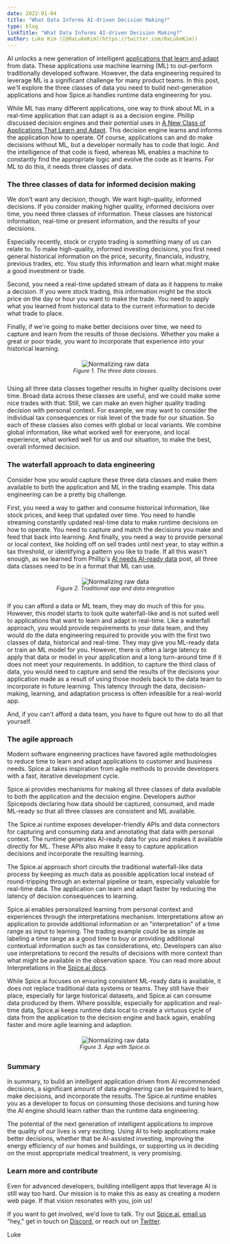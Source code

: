 ```yaml
---
date: 2022-01-04
title: "What Data Informs AI-driven Decision Making?"
type: blog
linkTitle: "What Data Informs AI-driven Decision Making?"
author: Luke Kim ([@0xLukeKim](https://twitter.com/0xLukeKim))
---
```


AI unlocks a new generation of intelligent [applications that learn and adapt](https://blog.spiceai.org/posts/2021/11/05/making-apps-that-learn-and-adapt/) from data. These applications use machine learning (ML) to out-perform traditionally developed software. However, the data engineering required to leverage ML is a significant challenge for many product teams. In this post, we'll explore the three classes of data you need to build next-generation applications and how Spice.ai handles runtime data engineering for you.

While ML has many different applications, one way to think about ML in a real-time application that can adapt is as a decision engine. Phillip discussed decision engines and their potential uses in [A New Class of Applications That Learn and Adapt](). This decision engine learns and informs the application how to operate. Of course, applications can and do make decisions without ML, but a developer normally has to code that logic. And the intelligence of that code is fixed, whereas ML enables a machine to constantly find the appropriate logic and evolve the code as it learns. For ML to do this, it needs three classes of data.

### The three classes of data for informed decision making

We don't want any decision, though. We want high-quality, informed decisions. If you consider making higher quality, informed decisions over time, you need three classes of information. These classes are historical information, real-time or present information, and the results of your decisions.

Especially recently, stock or crypto trading is something many of us can relate to. To make high-quality, informed investing decisions, you first need general historical information on the price, security, financials, industry, previous trades, etc. You study this information and learn what might make a good investment or trade.

Second, you need a real-time updated stream of data as it happens to make a decision. If you were stock trading, this information might be the stock price on the day or hour you want to make the trade. You need to apply what you learned from historical data to the current information to decide what trade to place.

Finally, if we're going to make better decisions over time, we need to capture and learn from the results of those decisions. Whether you make a great or poor trade, you want to incorporate that experience into your historical learning.

<div style="display: flex; justify-content: center; padding: 5px; margin-bottom: 20px;">
  <div style="display: grid;">
    <img style="max-width: 600px; margin: auto" alt="Normalizing raw data" src="https://user-images.githubusercontent.com/80174/147721731-d7f6a414-1b8c-44cb-83ef-9cca0bc65b61.png">
    	<div style="font-size: 0.8rem; font-style: italic; text-align: center;">Figure 1. The three data classes.</div>
  </div>
</div>

Using all three data classes together results in higher quality decisions over time. Broad data across these classes are useful, and we could make some nice trades with that. Still, we can make an even higher quality trading decision with personal context. For example, we may want to consider the individual tax consequences or risk level of the trade for our situation. So each of these classes also comes with global or local variants. We combine global information, like what worked well for everyone, and local experience, what worked well for us and our situation, to make the best, overall informed decision.

### The waterfall approach to data engineering

Consider how you would capture these three data classes and make them available to both the application and ML in the trading example. This data engineering can be a pretty big challenge.

First, you need a way to gather and consume historical information, like stock prices, and keep that updated over time. You need to handle streaming constantly updated real-time data to make runtime decisions on how to operate. You need to capture and match the decisions you make and feed that back into learning. And finally, you need a way to provide personal or local context, like holding off on sell trades until next year, to stay within a tax threshold, or identifying a pattern you like to trade. If all this wasn't enough, as we learned from Phillip's [AI needs AI-ready data](https://blog.spiceai.org/posts/2021/12/05/ai-needs-ai-ready-data/) post, all three data classes need to be in a format that ML can use.

<div style="display: flex; justify-content: center; padding: 5px; margin-bottom: 20px;">
  <div style="display: grid;">
    <img style="max-width: 600px; margin: auto" alt="Normalizing raw data" src="https://user-images.githubusercontent.com/80174/147721747-4a61f319-0d4c-496a-b186-17fd495b64ca.png">
    	<div style="font-size: 0.8rem; font-style: italic; text-align: center;">Figure 2. Traditional app and data integration</div>
  </div>
</div>

If you can afford a data or ML team, they may do much of this for you. However, this model starts to look quite waterfall-like and is not suited well to applications that want to learn and adapt in real-time. Like a waterfall approach, you would provide requirements to your data team, and they would do the data engineering required to provide you with the first two classes of data, historical and real-time. They may give you ML-ready data or train an ML model for you. However, there is often a large latency to apply that data or model in your application and a long turn-around time if it does not meet your requirements. In addition, to capture the third class of data, you would need to capture and send the results of the decisions your application made as a result of using those models back to the data team to incorporate in future learning. This latency through the data, decision-making, learning, and adaptation process is often infeasible for a real-world app.

And, if you can't afford a data team, you have to figure out how to do all that yourself.

### The agile approach

Modern software engineering practices have favored agile methodologies to reduce time to learn and adapt applications to customer and business needs. Spice.ai takes inspiration from agile methods to provide developers with a fast, iterative development cycle.

Spice.ai provides mechanisms for making all three classes of data available to both the application and the decision engine. Developers author Spicepods declaring how data should be captured, consumed, and made ML-ready so that all three classes are consistent and ML available.

The Spice.ai runtime exposes developer-friendly APIs and data connectors for capturing and consuming data and annotating that data with personal context. The runtime generates AI-ready data for you and makes it available directly for ML. These APIs also make it easy to capture application decisions and incorporate the resulting learning.

The Spice.ai approach short circuits the traditional waterfall-like data process by keeping as much data as possible application local instead of round-tripping through an external pipeline or team, especially valuable for real-time data. The application can learn and adapt faster by reducing the latency of decision consequences to learning.

Spice.ai enables personalized learning from personal context and experiences through the interpretations mechanism. Interpretations allow an application to provide additional information or an "interpretation" of a time range as input to learning. The trading example could be as simple as labeling a time range as a good time to buy or providing additional contextual information such as tax considerations, etc. Developers can also use interpretations to record the results of decisions with more context than what might be available in the observation space. You can read more about Interpretations in the [Spice.ai docs](https://docs.spiceai.org/concepts/interpretations/).

While Spice.ai focuses on ensuring consistent ML-ready data is available, it does not replace traditional data systems or teams. They still have their place, especially for large historical datasets, and Spice.ai can consume data produced by them. Where possible, especially for application and real-time data, Spice.ai keeps runtime data local to create a virtuous cycle of data from the application to the decision engine and back again, enabling faster and more agile learning and adaption.

<div style="display: flex; justify-content: center; padding: 5px; margin-bottom: 20px;">
  <div style="display: grid;">
    <img style="max-width: 600px; margin: auto" alt="Normalizing raw data" src="https://user-images.githubusercontent.com/80174/147721797-707d29b2-f93e-42be-809a-921349049895.png">
    	<div style="font-size: 0.8rem; font-style: italic; text-align: center;">Figure 3. App with Spice.ai.</div>
  </div>
</div>

### Summary

In summary, to build an intelligent application driven from AI recommended decisions, a significant amount of data engineering can be required to learn, make decisions, and incorporate the results. The Spice.ai runtime enables you as a developer to focus on consuming those decisions and tuning how the AI engine should learn rather than the runtime data engineering.

The potential of the next generation of intelligent applications to improve the quality of our lives is very exciting. Using AI to help applications make better decisions, whether that be AI-assisted investing, improving the energy efficiency of our homes and buildings, or supporting us in deciding on the most appropriate medical treatment, is very promising.

### Learn more and contribute

Even for advanced developers, building intelligent apps that leverage AI is still way too hard. Our mission is to make this as easy as creating a modern web page. If that vision resonates with you, join us!

If you want to get involved, we'd love to talk. Try out [Spice.ai](https://spiceai.org), [email us](mailto:hey@spiceai.io) "hey," get in touch on [Discord](https://discord.gg/kZnTfneP5u), or reach out on [Twitter](https://twitter.com/SpiceAIHQ).

Luke
